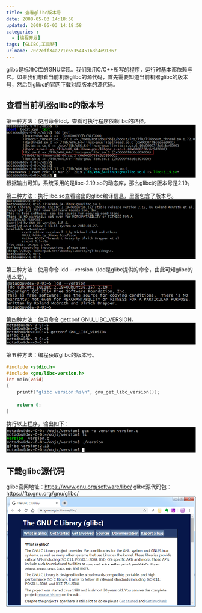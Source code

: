 ```yaml
---
title: 查看glibc版本号
date: 2008-05-03 14:18:58
updated: 2008-05-03 14:18:58
categories : 
  - [编程开发]
tags: [GLIBC,工具链]
urlname: 70c2eff34a271c6535445168b4e91867
---
```

glibc是标准C库的GNU实现。我们采用C/C++所写的程序，运行时基本都依赖与它。如果我们想看当前机器glibc的源代码，首先需要知道当前机器glibc的版本号，然后到glibc的官网下载对应版本的源代码。

<!--more-->

## 查看当前机器glibc的版本号
第一种方法：使用命令ldd，查看可执行程序依赖libc的路径。
![](/images/70c2eff34a271c6535445168b4e91867/1.png)根据输出可知，系统采用的是libc-2.19.so的动态库，那么glibc的版本号是2.19。

第二种方法：执行libc.so查看输出的glibc编译信息，里面包含了版本号。
![](/images/70c2eff34a271c6535445168b4e91867/2.png)
<p>

第三种方法：使用命令 ldd --version（ldd是glibc提供的命令，由此可知glibc的版本号）。
![](/images/70c2eff34a271c6535445168b4e91867/3.png)
<p>

第四种方法：使用命令 getconf GNU_LIBC_VERSION。
![](/images/70c2eff34a271c6535445168b4e91867/4.png)
<p>

第五种方法：编程获取glibc的版本号。
``` c
#include <stdio.h>
#include <gnu/libc-version.h>
int main(void) 
{ 
    printf("glibc version:%s\n", gnu_get_libc_version());
 
    return 0; 
}
```
执行以上程序，输出如下：
![](/images/70c2eff34a271c6535445168b4e91867/5.png)
<p>

## 下载glibc源代码
glibc官网地址：https://www.gnu.org/software/libc/
glibc源代码包：https://ftp.gnu.org/gnu/glibc/
![](/images/70c2eff34a271c6535445168b4e91867/6.png)